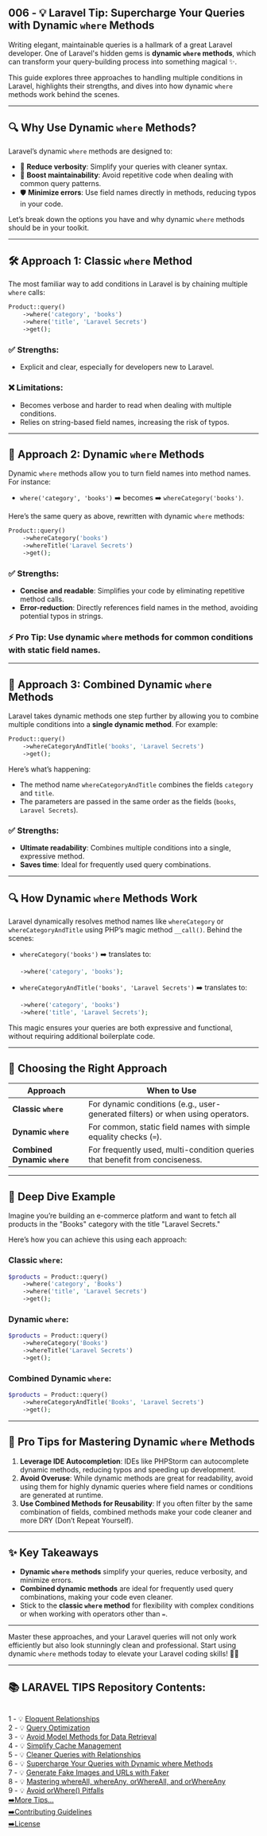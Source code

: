 ## 006 - 💡 Laravel Tip: Supercharge Your Queries with Dynamic `where` Methods

Writing elegant, maintainable queries is a hallmark of a great Laravel developer. One of Laravel's hidden gems is **dynamic `where` methods**, which can transform your query-building process into something magical ✨.

This guide explores three approaches to handling multiple conditions in Laravel, highlights their strengths, and dives into how dynamic `where` methods work behind the scenes.

---

## 🔍 **Why Use Dynamic `where` Methods?**

Laravel’s dynamic `where` methods are designed to:
- 🧹 **Reduce verbosity**: Simplify your queries with cleaner syntax.
- 🔧 **Boost maintainability**: Avoid repetitive code when dealing with common query patterns.
- 🛡️ **Minimize errors**: Use field names directly in methods, reducing typos in your code.

Let’s break down the options you have and why dynamic `where` methods should be in your toolkit.

---

## 🛠️ **Approach 1: Classic `where` Method**

The most familiar way to add conditions in Laravel is by chaining multiple `where` calls:

```php
Product::query()
    ->where('category', 'books')
    ->where('title', 'Laravel Secrets')
    ->get();
```

### ✅ **Strengths:**
- Explicit and clear, especially for developers new to Laravel.
  
### ❌ **Limitations:**
- Becomes verbose and harder to read when dealing with multiple conditions.
- Relies on string-based field names, increasing the risk of typos.

---

## 🌟 **Approach 2: Dynamic `where` Methods**

Dynamic `where` methods allow you to turn field names into method names. For instance:
- `where('category', 'books')` ➡️ becomes ➡️ `whereCategory('books')`.

Here’s the same query as above, rewritten with dynamic `where` methods:

```php
Product::query()
    ->whereCategory('books')
    ->whereTitle('Laravel Secrets')
    ->get();
```

### ✅ **Strengths:**
- **Concise and readable**: Simplifies your code by eliminating repetitive method calls.
- **Error-reduction**: Directly references field names in the method, avoiding potential typos in strings.

### ⚡ **Pro Tip**: Use dynamic `where` methods for common conditions with static field names. 

---

## 🚀 **Approach 3: Combined Dynamic `where` Methods**

Laravel takes dynamic methods one step further by allowing you to combine multiple conditions into a **single dynamic method**. For example:

```php
Product::query()
    ->whereCategoryAndTitle('books', 'Laravel Secrets')
    ->get();
```

Here’s what’s happening:
- The method name `whereCategoryAndTitle` combines the fields `category` and `title`.
- The parameters are passed in the same order as the fields (`books`, `Laravel Secrets`).

### ✅ **Strengths:**
- **Ultimate readability**: Combines multiple conditions into a single, expressive method.
- **Saves time**: Ideal for frequently used query combinations.

---

## 🔍 **How Dynamic `where` Methods Work**

Laravel dynamically resolves method names like `whereCategory` or `whereCategoryAndTitle` using PHP’s magic method `__call()`. Behind the scenes:
- `whereCategory('books')` ➡️ translates to:
  ```php
  ->where('category', 'books');
  ```
- `whereCategoryAndTitle('books', 'Laravel Secrets')` ➡️ translates to:
  ```php
  ->where('category', 'books')
  ->where('title', 'Laravel Secrets');
  ```

This magic ensures your queries are both expressive and functional, without requiring additional boilerplate code.

---

## 📖 **Choosing the Right Approach**

| **Approach**              | **When to Use**                                                                 |
|---------------------------|--------------------------------------------------------------------------------|
| **Classic `where`**       | For dynamic conditions (e.g., user-generated filters) or when using operators. |
| **Dynamic `where`**       | For common, static field names with simple equality checks (`=`).               |
| **Combined Dynamic `where`** | For frequently used, multi-condition queries that benefit from conciseness.    |

---

## 🧠 **Deep Dive Example**

Imagine you’re building an e-commerce platform and want to fetch all products in the "Books" category with the title "Laravel Secrets."

Here’s how you can achieve this using each approach:

### **Classic `where`:**
```php
$products = Product::query()
    ->where('category', 'Books')
    ->where('title', 'Laravel Secrets')
    ->get();
```

### **Dynamic `where`:**
```php
$products = Product::query()
    ->whereCategory('Books')
    ->whereTitle('Laravel Secrets')
    ->get();
```

### **Combined Dynamic `where`:**
```php
$products = Product::query()
    ->whereCategoryAndTitle('Books', 'Laravel Secrets')
    ->get();
```

---

## 🌟 **Pro Tips for Mastering Dynamic `where` Methods**

1. **Leverage IDE Autocompletion**: IDEs like PHPStorm can autocomplete dynamic methods, reducing typos and speeding up development.
2. **Avoid Overuse**: While dynamic methods are great for readability, avoid using them for highly dynamic queries where field names or conditions are generated at runtime.
3. **Use Combined Methods for Reusability**: If you often filter by the same combination of fields, combined methods make your code cleaner and more DRY (Don’t Repeat Yourself).

---

## ✨ **Key Takeaways**

- **Dynamic `where` methods** simplify your queries, reduce verbosity, and minimize errors.
- **Combined dynamic methods** are ideal for frequently used query combinations, making your code even cleaner.
- Stick to the **classic `where` method** for flexibility with complex conditions or when working with operators other than `=`.

---

Master these approaches, and your Laravel queries will not only work efficiently but also look stunningly clean and professional. Start using dynamic `where` methods today to elevate your Laravel coding skills! 🚀✨

---

## 📚 LARAVEL TIPS Repository Contents:
</br>
1 - 💡 <a href="https://github.com/saberfazliahmadi/Laravel-Tips/blob/main/tips/001-eloquent-relationships.md" >Eloquent Relationships</a>  
</br>
2 - 💡 <a href="https://github.com/saberfazliahmadi/Laravel-Tips/blob/main/tips/002-query-optimization.md" >Query Optimization</a>
</br>
3 - 💡 <a href="https://github.com/saberfazliahmadi/Laravel-Tips/blob/main/tips/003-dont-use-model-methods-for-retrieving-data.md" >Avoid Model Methods for Data Retrieval</a>
</br>
4 - 💡 <a href="https://github.com/saberfazliahmadi/Laravel-Tips/blob/main/tips/004-use-optimize-clear-command.md" >Simplify Cache Management</a>  
</br>
5 - 💡 <a href="https://github.com/saberfazliahmadi/Laravel-Tips/blob/main/tips/005-querying-with-relationships.md" >Cleaner Queries with Relationships</a>
</br>
6 - 💡 <a href="https://github.com/saberfazliahmadi/Laravel-Tips/blob/main/tips/006-dynamic-where-methods.md" >Supercharge Your Queries with Dynamic where Methods</a>
</br>
7 - 💡 <a href="https://github.com/saberfazliahmadi/Laravel-Tips/blob/main/tips/007-faker_image_generation.md" >Generate Fake Images and URLs with Faker</a>
</br>
8 - 💡 <a href="https://github.com/saberfazliahmadi/Laravel-Tips/blob/main/tips/008-query-builder-where-methods.md" >Mastering whereAll, whereAny, orWhereAll, and orWhereAny</a>
</br>
9 - 💡 <a href="https://github.com/saberfazliahmadi/Laravel-Tips/blob/main/tips/009-orwhere-query-mistake.md" >Avoid orWhere() Pitfalls</a>
</br>
<a href="https://github.com/saberfazliahmadi/Laravel-Tips" >➡️More Tips...</a>
</br>
<a href="https://github.com/saberfazliahmadi/Laravel-Tips/blob/main/CONTRIBUTING.md" >➡️Contributing Guidelines</a>
</br>
<a href="https://github.com/saberfazliahmadi/Laravel-Tips/blob/main/LICENSE" >➡️License</a>
</br>
</br>
